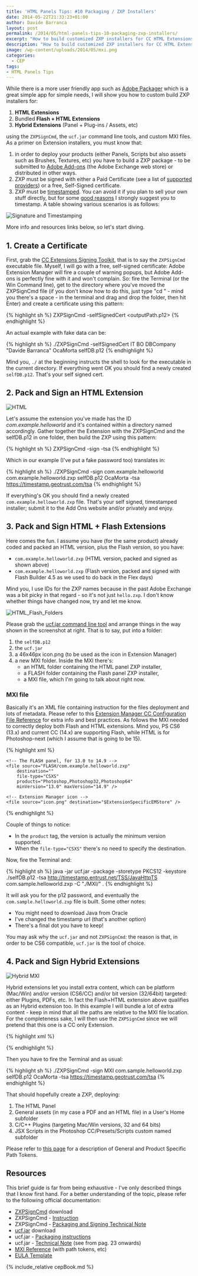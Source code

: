 ```yaml
---
title: 'HTML Panels Tips: #10 Packaging / ZXP Installers'
date: 2014-05-22T21:33:23+01:00
author: Davide Barranca
layout: post
permalink: /2014/05/html-panels-tips-10-packaging-zxp-installers/
excerpt: "How to build customized ZXP installers for CC HTML Extensions (standard, flash-compatible, hybrid) using ZXPSignCmd, ucf.jar and MXI files."
description: "How to build customized ZXP installers for CC HTML Extensions (standard, flash-compatible, hybrid) using ZXPSignCmd, ucf.jar and MXI files."
image: /wp-content/uploads/2014/05/mxi.png
categories:
  - CEP
tags:
- HTML Panels Tips
---
```


While there is a more user friendly app such as [Adobe Packager](http://blogs.adobe.com/oobe/2014/04/creative-cloud-packager-1-5-is-live.html "Adobe Creative Cloud Packager") which is a great simple app for simple needs, I will show you how to custom build ZXP installers for:

1.  **HTML Extensions**
2.  Bundled **Flash + HTML Extensions**
3.  **Hybrid Extensions** (Panel + Plug-ins / Assets, etc)

using the `ZXPSignCmd`, the `ucf.jar` command line tools, and custom MXI files. As a primer on Extension installers, you must know that:

1.  in order to deploy your products (either Panels, Scripts but also assets such as Brushes, Textures, etc) you have to build a ZXP package - to be submitted to [Adobe Add-ons](https://creative.adobe.com/addons/ "Adobe Add Ons") (the Adobe Exchange web store) or distributed in other ways.
2.  ZXP must be signed with either a Paid Certificate (see a list of [supported providers](https://www.adobeexchange.com/resources/7#signcert "Paid Certificates providers")) or a free, Self-Signed certificate.
3.  ZXP must be [timestamped](https://www.eldos.com/security/articles/5731.php?page=all "Timestamping FAQ"). You can avoid it if you plan to sell your own stuff directly, but for some [good reasons](http://cameronmcefee.com/guideguide-post-mortem-what-i-learned-about-code-signing/ "Timestamp or not timestamp") I strongly suggest you to timestamp. A table showing various scenarios is as follows:

![Signature and Timestamping](/wp-content/uploads/2014/05/Signature_timestamp.png)

More info and resources links below, so let's start diving.

## 1. Create a Certificate

First, grab the [CC Extensions Signing Toolkit](http://labs.adobe.com/downloads/extensionbuilder3.html "CC Extensions Signing Toolkit"), that is to say the `ZXPSignCmd` executable file. Myself, I will go with a free, self-signed certificate: Adobe Extension Manager will fire a couple of warning popups, but Adobe Add-ons is perfectly fine with it and won't complain. So: fire the Terminal (or the Win Command line), get to the directory where you've moved the ZXPSignCmd file (if you don't know how to do this, just type "cd " - mind you there's a space - in the terminal and drag and drop the folder, then hit Enter) and create a certificate using this pattern:

{% highlight sh %}
ZXPSignCmd -selfSignedCert <countryCode> <stateOrProvince> <organization> <commonName> <password> <outputPath.p12>
{% endhighlight %}

An actual example with fake data can be:

{% highlight sh %}
./ZXPSignCmd -selfSignedCert IT BO DBCompany "Davide Barranca" OcaMorta selfDB.p12
{% endhighlight %}

Mind you, `./` at the beginning instructs the shell to look for the executable in the current directory. If everything went OK you should find a newly created `selfDB.p12`. That's your self signed cert.

## 2. Pack and Sign an HTML Extension

![HTML](/wp-content/uploads/2014/05/HTML.png)

Let's assume the extension you've made has the ID _com.example.helloworld_ and it's contained within a directory named accordingly. Gather together the Extension with the ZXPSignCmd and the selfDB.p12 in one folder, then build the ZXP using this pattern:

{% highlight sh %}
ZXPSignCmd -sign <inputDirectory> <outputZxp> <p12> <p12Password> -tsa <timestampURL>
{% endhighlight %}

Which in our example (I've put a fake password too) translates in:

{% highlight sh %}
./ZXPSignCmd -sign com.example.helloworld com.example.helloworld.zxp selfDB.p12 OcaMorta -tsa https://timestamp.geotrust.com/tsa
{% endhighlight %}

If everything's OK you should find a newly created `com.example.helloworld.zxp` file. That's your self signed, timestamped installer; submit it to the Add Ons website and/or privately and enjoy.

## 3. Pack and Sign HTML + Flash Extensions

Here comes the fun. I assume you have (for the same product) already coded and packed an HTML version, plus the Flash version, so you have:

*   `com.example.helloworld.zxp` (HTML version, packed and signed as shown above)
*   `com.example.helloworld.zxp` (Flash version, packed and signed with Flash Builder 4.5 as we used to do back in the Flex days)

Mind you, I use IDs for the ZXP names because in the past Adobe Exchange was a bit picky in that regard - so it's not just `hello.zxp`. I don't know whether things have changed now, try and let me know.

![HTML_Flash_Folders](/wp-content/uploads/2014/05/HTML_Flash_Folders.png)

Please grab the [ucf.jar command line tool](http://www.adobe.com/devnet/creativesuite/sdk/eula_cs6-signing-toolkit.html "ucf.jar") and arrange things in the way shown in the screenshot at right. That is to say, put into a folder:

1.  the `selfDB.p12`
2.  the `ucf.jar`
3.  a 46x46px icon.png (to be used as the icon in Extension Manager)
4.  a new MXI folder. Inside the MXI there's:
    *   an HTML folder containing the HTML panel ZXP installer,
    *   a FLASH folder containing the Flash panel ZXP installer,
    *   a MXI file, which I'm going to talk about right now.

### MXI file

Basically it's an XML file containing instruction for the files deployment and lots of metadata. Please refer to this [Extension Manager CC Configuration File Reference](https://helpx.adobe.com/extension-manager/kb/configuration-file-reference.html "MXI Reference") for extra info and best practices. As follows the MXI needed to correctly deploy both Flash and HTML extensions. Mind you, PS CS6 (13.x) and current CC (14.x) are supporting Flash, while HTML is for Photoshop-next (which I assume that is going to be 15).

{% highlight xml %}
<?xml version="1.0" encoding="UTF-8"?>
<macromedia-extension
  id="com.example.helloworld"
  icon="icon.png"
  name="Hello World"
  requires-restart="true"
  version="1.0.0">

  <author name="Davide Barranca"/>

  <description href="http://www.davidebarranca.com">
    <![CDATA[Here goes the extension description]]>
  </description>

   <ui-access>
    <![CDATA[Here you tell the user where she will find your product (in the Window - Extensions menu, or elsewhere)]]>
  </ui-access>

  <license-agreement>
    <![CDATA[Here goes the EULA]]>
  </license-agreement>

  <products>
    <product familyname="Photoshop" version="13"/>
  </products>

  <files>
    <!-- The HTML panel, for 15.0 onwards -->
    <file source="HTML/com.example.helloworld.zxp"
        destination=""
        file-type="CSXS"
        products="Photoshop,Photoshop32,Photoshop64"
        minVersion="15.0" />

    <!-- The FLASH panel, for 13.0 to 14.9 -->
    <file source="FLASH/com.example.helloworld.zxp"
        destination=""
        file-type="CSXS"
        products="Photoshop,Photoshop32,Photoshop64"
        minVersion="13.0" maxVersion="14.9" />

    <!-- Extension Manager icon -->
    <file source="icon.png" destination="$ExtensionSpecificEMStore" />
  </files>
</macromedia-extension>
{% endhighlight %}

Couple of things to notice:

*   In the `product` tag, the version is actually the minimum version supported.
*   When the `file-type="CSXS"` there's no need to specify the destination.

Now, fire the Terminal and:

{% highlight sh %}
java -jar ucf.jar -package -storetype PKCS12 -keystore ./selfDB.p12 -tsa http://timestamp.entrust.net/TSS/JavaHttpTS com.sample.helloworld.zxp -C "./MXI/" .
{% endhighlight %}

It will ask you for the p12 password, and eventually the `com.sample.helloworld.zxp` file is built. Some other notes:

*   You might need to download Java from Oracle
*   I've changed the timestamp url (that's another option)
*   There's a final dot you have to keep!

You may ask why the `ucf.jar` and not `ZXPSignCmd`: the reason is that, in order to be CS6 compatible, `ucf.jar` is the tool of choice.

## 4. Pack and Sign Hybrid Extensions

![Hybrid MXI](/wp-content/uploads/2014/05/hybrid.png)

Hybrid extensions let you install extra content, which can be platform (Mac/Win) and/or version (CS6/CC) and/or bit version (32/64bit) targeted: either Plugins, PDFs, etc. In fact the Flash+HTML extension above qualifies as an Hybrid extension too. In this example I will bundle a lot of extra content - keep in mind that all the paths are relative to the MXI file location. For the completeness sake, I will then use the `ZXPSignCmd` since we will pretend that this one is a CC only Extension.

{% highlight xml %}
<files>
<!-- The HTML panel, for 15.0 onwards -->
<file source="HTML-cs-extensions/com.example.helloworld.zxp"
      destination=""
      file-type="CSXS"
      products="Photoshop,Photoshop32,Photoshop64"
      minVersion="15.0" />

<!-- the entire DOCS/ folder content -->
<file source="DOCS/"
      destination="$userhomefolder/Documents/HelloWorld_DOCS/"
      file-type="ordinary"
      products="Photoshop,Photoshop32,Photoshop64" />

<!-- JSX file goes in the Photoshop/Presets/Scripts folder -->
<file source="SCRIPTS/"
      destination="$scripts/HelloWorldFolder"
      file-type="ordinary"
      products="Photoshop,Photoshop32,Photoshop64" />

<!-- MAC plugin -->
<file source="MAC/"
      destination="$pluginsfolder/HelloWorldFolder"
      file-type="ordinary"
      products="Photoshop,Photoshop32,Photoshop64"
      platform="mac"/>

<!-- WIN plugin, 64bit -->
<file source="WIN/"
      destination="$pluginsfolder/HelloWorldFolder"
      file-type="ordinary"
      products="Photoshop,Photoshop64"
      platform="win"/>

<!-- WIN plugin, 32bit -->
<file source="WIN/"
      destination="$pluginsfolder/HelloWorldFolder"
      file-type="ordinary"
      products="Photoshop,Photoshop64"
      platform="win"/>

<!-- Extension Manager icon -->
<file source="icon.png"
      destination="$ExtensionSpecificEMStore" />
</files>
{% endhighlight %}

Then you have to fire the Terminal and as usual:

{% highlight sh %}
./ZXPSignCmd -sign MXI com.sample.helloworld.zxp selfDB.p12 OcaMorta -tsa https://timestamp.geotrust.com/tsa
{% endhighlight %}

That should hopefully create a ZXP, deploying:

1.  The HTML Panel
2.  General assets (in my case a PDF and an HTML file) in a User's Home subfolder
3.  C/C++ Plugins (targeting Mac/Win versions, 32 and 64 bits)
4.  JSX Scripts in the Photoshop CC/Presets/Scripts custom named subfolder

Please refer to [this page](https://helpx.adobe.com/extension-manager/kb/path-tokens-extension-manager.html "Path Tokens") for a description of General and Product Specific Path Tokens.

## Resources

This brief guide is far from being exhaustive - I've only described things that I know first hand. For a better understanding of the topic, please refer to the following official documentation:

*   [ZXPSignCmd](http://labs.adobe.com/downloads/extensionbuilder3.html "ZXPSignCmd download") download
*   ZXPSignCmd - [Instruction](http://download.macromedia.com/pub/labs/extensionbuilder3/ccextensions.pdf "ZXPSignCmd Instruction")
*   ZXPSignCmd - [Packaging and Signing Technical Note](http://wwwimages.adobe.com/content/dam/Adobe/en/devnet/creativesuite/pdfs/SigningTechNote_CC.pdf "ZXPSignCmd Tech Note")
*   [ucf.jar](http://www.adobe.com/devnet/creativesuite/sdk/eula_cs6-signing-toolkit.html "ucf.jar download") download
*   ucf.jar - [Packaging instructions](https://www.adobeexchange.com/resources/7#packman "ucf.jar")
*   ucf.jar - [Technical Note](http://wwwimages.adobe.com/content/dam/Adobe/en/devnet/creativesuite/pdfs/CS_SDK_Guide.pdf "ucf.jar tech note") (see from pag. 23 onwards)
*   [MXI Reference](https://helpx.adobe.com/extension-manager/kb/configuration-file-reference.html "MXI Reference") (with path tokens, etc)
*   [EULA Template](https://www.adobeexchange.com/resources/7#eula "EULA")

{% include_relative cepBook.md %}
